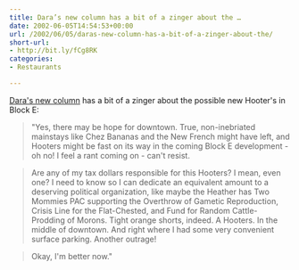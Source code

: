 ```yaml
---
title: Dara’s new column has a bit of a zinger about the …
date: 2002-06-05T14:54:53+00:00
url: /2002/06/05/daras-new-column-has-a-bit-of-a-zinger-about-the/
short-url:
- http://bit.ly/fCg8RK
categories:
- Restaurants

---
```

<a href="http://www.citypages.com/databank/23/1122/article10447.asp">Dara's new column</a> has a bit of a zinger about the possible new Hooter's in Block E:

> "Yes, there may be hope for downtown. True, non-inebriated mainstays like Chez Bananas and the New French might have left, and Hooters might be fast on its way in the coming Block E development - oh no! I feel a rant coming on - can't resist.

> Are any of my tax dollars responsible for this Hooters? I mean, even one? I need to know so I can dedicate an equivalent amount to a deserving political organization, like maybe the Heather has Two Mommies PAC supporting the Overthrow of Gametic Reproduction, Crisis Line for the Flat-Chested, and Fund for Random Cattle-Prodding of Morons. Tight orange shorts, indeed. A Hooters. In the middle of downtown. And right where I had some very convenient surface parking. Another outrage!

> Okay, I'm better now."